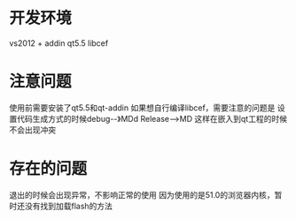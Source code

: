 # 开发环境
vs2012 + addin   qt5.5  libcef
# 注意问题
使用前需要安装了qt5.5和qt-addin
如果想自行编译libcef，需要注意的问题是
设置代码生成方式的时候debug--》MDd
Release-->MD
这样在嵌入到qt工程的时候不会出现冲突
# 存在的问题
退出的时候会出现异常，不影响正常的使用
因为使用的是51.0的浏览器内核，暂时还没有找到加载flash的方法
